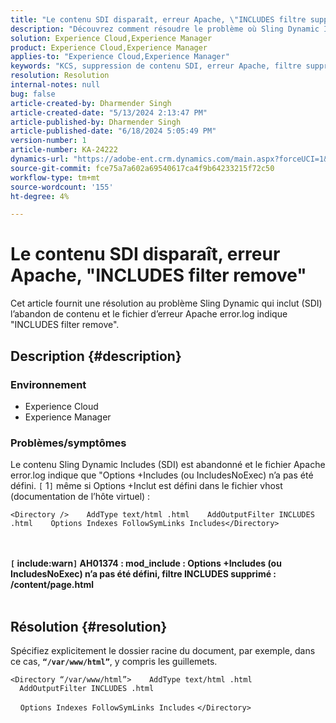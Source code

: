 ```yaml
---
title: "Le contenu SDI disparaît, erreur Apache, \"INCLUDES filtre supprimé\""
description: "Découvrez comment résoudre le problème où Sling Dynamic Includes (SDI) abandonne le contenu et où le fichier error.log d’Apache indique \"INCLUDES filter remove\"."
solution: Experience Cloud,Experience Manager
product: Experience Cloud,Experience Manager
applies-to: "Experience Cloud,Experience Manager"
keywords: "KCS, suppression de contenu SDI, erreur Apache, filtre supprimé, inclut le filtre supprimé, Experience Cloud, Experience Manager"
resolution: Resolution
internal-notes: null
bug: false
article-created-by: Dharmender Singh
article-created-date: "5/13/2024 2:13:47 PM"
article-published-by: Dharmender Singh
article-published-date: "6/18/2024 5:05:49 PM"
version-number: 1
article-number: KA-24222
dynamics-url: "https://adobe-ent.crm.dynamics.com/main.aspx?forceUCI=1&pagetype=entityrecord&etn=knowledgearticle&id=62c57dfe-3211-ef11-9f89-000d3a37816b"
source-git-commit: fce75a7a602a69540617ca4f9b64233215f72c50
workflow-type: tm+mt
source-wordcount: '155'
ht-degree: 4%

---
```


# Le contenu SDI disparaît, erreur Apache, &quot;INCLUDES filter remove&quot;


Cet article fournit une résolution au problème Sling Dynamic qui inclut (SDI) l’abandon de contenu et le fichier d’erreur Apache error.log indique &quot;INCLUDES filter remove&quot;.

## Description {#description}


### Environnement

- Experience Cloud
- Experience Manager


### Problèmes/symptômes

Le contenu Sling Dynamic Includes (SDI) est abandonné et le fichier Apache error.log indique que &quot;Options +Includes (ou IncludesNoExec) n’a pas été défini. `[` 1`]`  même si Options +Inclut est défini dans le fichier vhost (documentation de l’hôte virtuel) :


```
<Directory />    AddType text/html .html    AddOutputFilter INCLUDES .html    Options Indexes FollowSymLinks Includes</Directory>
```

<br> <br><b>`[` include:warn`]`  AH01374 : mod_include : Options +Includes (ou IncludesNoExec) n’a pas été défini, filtre INCLUDES supprimé : /content/page.html</b>
 <br> 

## Résolution {#resolution}


Spécifiez explicitement le dossier racine du document, par exemple, dans ce cas, <b>`“/var/www/html”`</b>, y compris les guillemets.




```
<Directory “/var/www/html”>    AddType text/html .html    AddOutputFilter INCLUDES .html
```


    `Options Indexes FollowSymLinks Includes`
`</Directory>`

